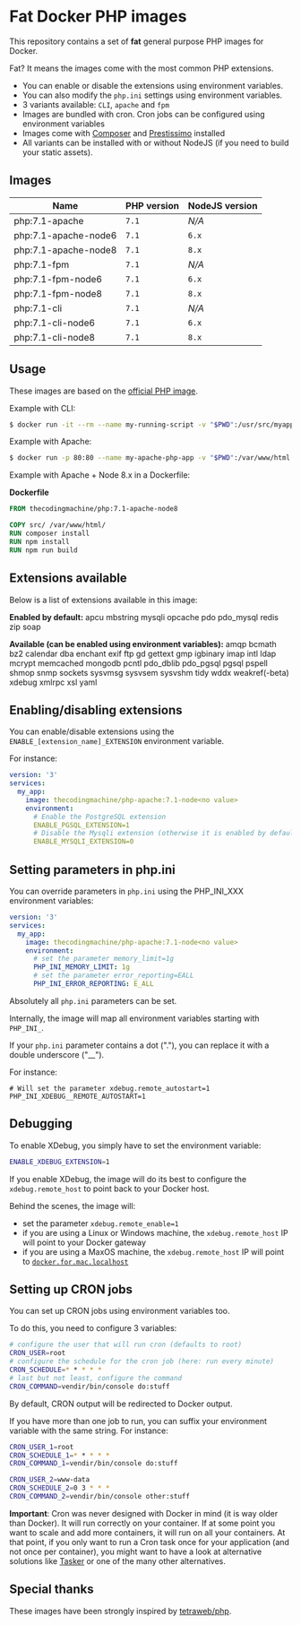 # Fat Docker PHP images

This repository contains a set of **fat** general purpose PHP images for Docker.

Fat? It means the images come with the most common PHP extensions.
     
 - You can enable or disable the extensions using environment variables.
 - You can also modify the `php.ini` settings using environment variables.
 - 3 variants available: `CLI`, `apache` and `fpm`
 - Images are bundled with cron. Cron jobs can be configured using environment variables
 - Images come with [Composer](https://getcomposer.org/) and [Prestissimo](https://github.com/hirak/prestissimo) installed
 - All variants can be installed with or without NodeJS (if you need to build your static assets).


## Images

| Name                                      | PHP version                | NodeJS version  |
|-------------------------------------------|----------------------------|-----------------|
| php:7.1-apache       | `7.1` | *N/A*           |
| php:7.1-apache-node6 | `7.1` | `6.x`           |
| php:7.1-apache-node8 | `7.1` | `8.x`           |
| php:7.1-fpm          | `7.1` | *N/A*           |
| php:7.1-fpm-node6    | `7.1` | `6.x`           |
| php:7.1-fpm-node8    | `7.1` | `8.x`           |
| php:7.1-cli          | `7.1` | *N/A*           |
| php:7.1-cli-node6    | `7.1` | `6.x`           |
| php:7.1-cli-node8    | `7.1` | `8.x`           |

## Usage

These images are based on the [official PHP image](https://hub.docker.com/_/php/).

Example with CLI:

```bash
$ docker run -it --rm --name my-running-script -v "$PWD":/usr/src/myapp -w /usr/src/myapp thecodingmachine/php:7.1-cli php your-script.php
```

Example with Apache:

```bash
$ docker run -p 80:80 --name my-apache-php-app -v "$PWD":/var/www/html thecodingmachine/php:7.1-apache
```

Example with Apache + Node 8.x in a Dockerfile:

**Dockerfile**
```Dockerfile
FROM thecodingmachine/php:7.1-apache-node8

COPY src/ /var/www/html/
RUN composer install
RUN npm install
RUN npm run build
```

## Extensions available

Below is a list of extensions available in this image:

**Enabled by default:** apcu mbstring mysqli opcache pdo pdo_mysql redis zip soap

**Available (can be enabled using environment variables):** amqp bcmath bz2 calendar dba enchant exif ftp gd gettext gmp igbinary imap intl ldap mcrypt memcached mongodb pcntl pdo_dblib pdo_pgsql pgsql pspell shmop snmp sockets sysvmsg sysvsem sysvshm tidy wddx weakref(-beta) xdebug xmlrpc xsl yaml

## Enabling/disabling extensions

You can enable/disable extensions using the `ENABLE_[extension_name]_EXTENSION` environment variable.

For instance:

```yml
version: '3'
services:
  my_app:
    image: thecodingmachine/php-apache:7.1-node<no value>
    environment:
      # Enable the PostgreSQL extension
      ENABLE_PGSQL_EXTENSION=1
      # Disable the Mysqli extension (otherwise it is enabled by default)
      ENABLE_MYSQLI_EXTENSION=0
```


## Setting parameters in php.ini

You can override parameters in `php.ini` using the PHP_INI_XXX environment variables:

```yml
version: '3'
services:
  my_app:
    image: thecodingmachine/php-apache:7.1-node<no value>
    environment:
      # set the parameter memory_limit=1g
      PHP_INI_MEMORY_LIMIT: 1g
      # set the parameter error_reporting=EALL
      PHP_INI_ERROR_REPORTING: E_ALL
```

Absolutely all `php.ini` parameters can be set.

Internally, the image will map all environment variables starting with `PHP_INI_`.

If your `php.ini` parameter contains a dot ("."), you can replace it with a double underscore ("__").

For instance:

```
# Will set the parameter xdebug.remote_autostart=1
PHP_INI_XDEBUG__REMOTE_AUTOSTART=1
```

## Debugging

To enable XDebug, you simply have to set the environment variable:

```bash
ENABLE_XDEBUG_EXTENSION=1
```
 
If you enable XDebug, the image will do its best to configure the `xdebug.remote_host` to point back to your Docker host.

Behind the scenes, the image will:

- set the parameter `xdebug.remote_enable=1`
- if you are using a Linux or Windows machine, the `xdebug.remote_host` IP will point to your Docker gateway
- if you are using a MaxOS machine, the `xdebug.remote_host` IP will point to [`docker.for.mac.localhost`](https://docs.docker.com/docker-for-mac/networking/#use-cases-and-workarounds)

## Setting up CRON jobs

You can set up CRON jobs using environment variables too.

To do this, you need to configure 3 variables:

```bash
# configure the user that will run cron (defaults to root)
CRON_USER=root
# configure the schedule for the cron job (here: run every minute)
CRON_SCHEDULE=* * * * *
# last but not least, configure the command
CRON_COMMAND=vendir/bin/console do:stuff
```

By default, CRON output will be redirected to Docker output.

If you have more than one job to run, you can suffix your environment variable with the same string. For instance:

```bash
CRON_USER_1=root
CRON_SCHEDULE_1=* * * * *
CRON_COMMAND_1=vendir/bin/console do:stuff

CRON_USER_2=www-data
CRON_SCHEDULE_2=0 3 * * *
CRON_COMMAND_2=vendir/bin/console other:stuff
```

**Important**: Cron was never designed with Docker in mind (it is way older than Docker). It will run correctly on
your container. If at some point you want to scale and add more containers, it will run on all your containers.
At that point, if you only want to run a Cron task once for your application (and not once per container), you might
want to have a look at alternative solutions like [Tasker](https://github.com/opsxcq/tasker) or one of the many
other alternatives.

## Special thanks

These images have been strongly inspired by [tetraweb/php](https://hub.docker.com/r/tetraweb/php/).
